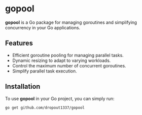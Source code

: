 ﻿# gopool

**gopool** is a Go package for managing goroutines and simplifying concurrency in your Go applications.

## Features

- Efficient goroutine pooling for managing parallel tasks.
- Dynamic resizing to adapt to varying workloads.
- Control the maximum number of concurrent goroutines.
- Simplify parallel task execution.

## Installation

To use **gopool** in your Go project, you can simply run:

```shell
go get github.com/dropout1337/gopool
```

